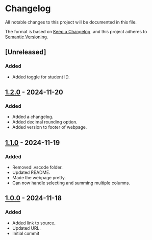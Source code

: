 # Changelog

All notable changes to this project will be documented in this file.

The format is based on [Keep a Changelog](https://keepachangelog.com/en/1.1.0/), and this project adheres to [Semantic Versioning](https://semver.org/spec/v2.0.0.html).

## [Unreleased]

### Added

-   Added toggle for student ID.

## [1.2.0](https://github.com/VikramSinghMTL/moodlea/releases/tag/v1.2.0) - 2024-11-20

### Added

-   Added a changelog.
-   Added decimal rounding option.
-   Added version to footer of webpage.

## [1.1.0](https://github.com/VikramSinghMTL/moodlea/releases/tag/v1.1.0) - 2024-11-19

### Added

-   Removed .vscode folder.
-   Updated README.
-   Made the webpage pretty.
-   Can now handle selecting and summing multiple columns.

## [1.0.0](https://github.com/VikramSinghMTL/moodlea/releases/tag/v1.0.0) - 2024-11-18

### Added

-   Added link to source.
-   Updated URL.
-   Initial commit
